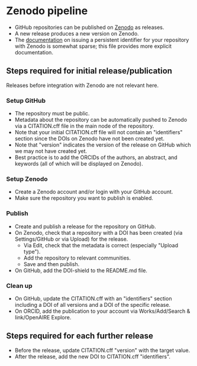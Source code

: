 # Zenodo pipeline

- GitHub repositories can be published on [Zenodo](https://zenodo.org/) as releases. 
- A new release produces a new version on Zenodo. 
- The [documentation](https://docs.github.com/en/repositories/archiving-a-github-repository/referencing-and-citing-content#issuing-a-persistent-identifier-for-your-repository-with-zenodo) on issuing a persistent identifier for your repository with Zenodo is somewhat sparse; this file provides more explicit documentation.

## Steps required for initial release/publication

Releases before integration with Zenodo are not relevant here.

### Setup GitHub
- The repository must be public.
- Metadata about the repository can be automatically pushed to Zenodo via a CITATION.cff file in the main node of the repository.
- Note that your initial CITATION.cff file will not contain an "identifiers" section since the DOIs on Zenodo have not been created yet.
- Note that "version" indicates the version of the release on GitHub which we may not have created yet.
- Best practice is to add the ORCIDs of the authors, an abstract, and keywords (all of which will be displayed on Zenodo).

### Setup Zenodo
- Create a Zenodo account and/or login with your GitHub account.
- Make sure the repository you want to publish is enabled.

### Publish
- Create and publish a release for the repository on GitHub.
- On Zenodo, check that a repository with a DOI has been created (via Settings/GitHub or via Upload) for the release. 
  - Via Edit, check that the metadata is correct (especially "Upload type").
  - Add the repository to relevant communities.
  - Save and then publish.
- On GitHub, add the DOI-shield to the README.md file.

### Clean up
- On GitHub, update the CITATION.cff with an "identifiers" section including a DOI of all versions and a DOI of the specific release.
- On ORCID, add the publication to your account via Works/Add/Search & link/OpenAIRE Explore.

## Steps required for each further release
- Before the release, update CITATION.cff "version" with the target value.
- After the release, add the new DOI to CITATION.cff "identifiers".
